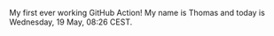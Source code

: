 My first ever working GitHub Action!
My name is Thomas and today is Wednesday, 19 May, 08:26 CEST. 
